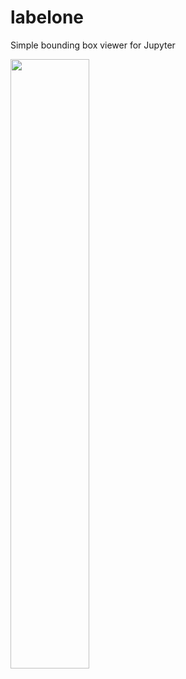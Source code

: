 # labelone

Simple bounding box viewer for Jupyter

[<img src="https://i.postimg.cc/Gh98FDN4/Label-One-Screenshot.png" width="50%">](https://www.loom.com/share/50b14ccbddcc44ca9b44b798b39eb280)